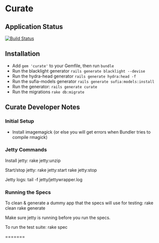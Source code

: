 # Curate

## Application Status

[![Build Status](https://travis-ci.org/ndlib/curate.png)](https://travis-ci.org/ndlib/curate)

## Installation

* Add `gem 'curate'` to your Gemfile, then run `bundle`
* Run the blacklight generator `rails generate blacklight --devise`
* Run the hydra-head generator `rails generate hydra:head -f`
* Run the sufia-models generator `rails generate sufia:models:install`
* Run the generator: `rails generate curate`
* Run the migrations `rake db:migrate`


## Curate Developer Notes

### Initial Setup

* Install imagemagick (or else you will get errors when Bundler tries to compile rmagick)

### Jetty Commands

Install jetty:
    rake jetty:unzip

Start/stop jetty:
    rake jetty:start
    rake jetty:stop

Jetty logs:
    tail -f jetty/jettywrapper.log

### Running the Specs

To clean & generate a dummy app that the specs will use for testing:
    rake clean
    rake generate

Make sure jetty is running before you run the specs.

To run the test suite:
    rake spec

=======
